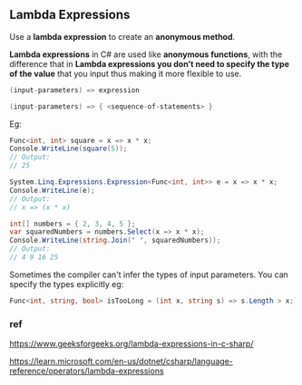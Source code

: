 ## Lambda Expressions
Use a **lambda expression** to create an **anonymous method**.

**Lambda expressions** in C# are used like **anonymous functions**, with the difference that in **Lambda expressions you don’t need to specify the type of the value** that you input thus making it more flexible to use. 

```cs
(input-parameters) => expression
```
```cs
(input-parameters) => { <sequence-of-statements> }
```


Eg:
```cs
Func<int, int> square = x => x * x;
Console.WriteLine(square(5));
// Output:
// 25
```
```cs
System.Linq.Expressions.Expression<Func<int, int>> e = x => x * x;
Console.WriteLine(e);
// Output:
// x => (x * x)
```
```cs
int[] numbers = { 2, 3, 4, 5 };
var squaredNumbers = numbers.Select(x => x * x);
Console.WriteLine(string.Join(" ", squaredNumbers));
// Output:
// 4 9 16 25
```

Sometimes the compiler can't infer the types of input parameters. You can specify the types explicitly
eg:
```cs
Func<int, string, bool> isTooLong = (int x, string s) => s.Length > x;

```

### ref
https://www.geeksforgeeks.org/lambda-expressions-in-c-sharp/

https://learn.microsoft.com/en-us/dotnet/csharp/language-reference/operators/lambda-expressions

